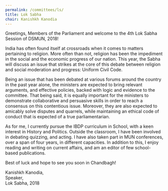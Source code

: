 ```yaml
---
permalink: /committees/ls/
title: Lok Sabha
chair: Kanishkh Kanodia
---
```


Greetings, Members of the Parliament and welcome to the 4th Lok Sabha Session of DSMUN, 2018!

India has often found itself at crossroads when it comes to matters pertaining to religion. More often than not, religion has been the impediment in the social and the economic progress of our nation. This year, the Sabha will discuss an issue that strikes at the core of this debate between religion and social moderation and progress: Uniform Civil Code.

Being an issue that has been debated at various forums around the country in the past year alone, the ministers are expected to bring relevant arguments, and effective policies, backed with logic and evidence to the committee. That being said, it is equally important for the ministers to demonstrate collaborative and persuasive skills in order to reach a consensus on this contentious issue. Moreover, they are also expected to amicably solve disputes and quarrels, while maintaining an ethical code of conduct that is expected of a true parliamentarian.

As for me, I currently pursue the IBDP curriculum in School, with a keen interest in History and Politics. Outside the classroom, I have been involved in debating quizzing, and acting. I have also taken part in MUN conferences, over a span of four years, in different capacities. In addition to this, I enjoy reading and writing on current affairs, and am an editor of few school-based publications.

Best of luck and hope to see you soon in Chandbagh!

Kanishkh Kanodia,<br>
Speaker,<br>
Lok Sabha, 2018
